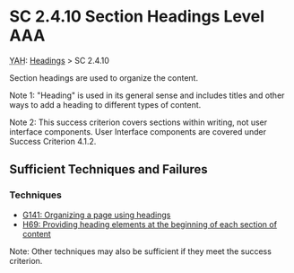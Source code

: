 # SC 2.4.10 Section Headings Level AAA

<abbr title="You are here">YAH</abbr>: [Headings](headings.md) > SC 2.4.10

Section headings are used to organize the content.

Note 1: "Heading" is used in its general sense and includes titles and other ways to add a heading to different types of content.

Note 2: This success criterion covers sections within writing, not user interface components. User Interface components are covered under Success Criterion 4.1.2.

## Sufficient Techniques and Failures

### Techniques

- [G141: Organizing a page using headings](g141.md)
- [H69: Providing heading elements at the beginning of each section of content](h69.md)

Note: Other techniques may also be sufficient if they meet the success criterion.
